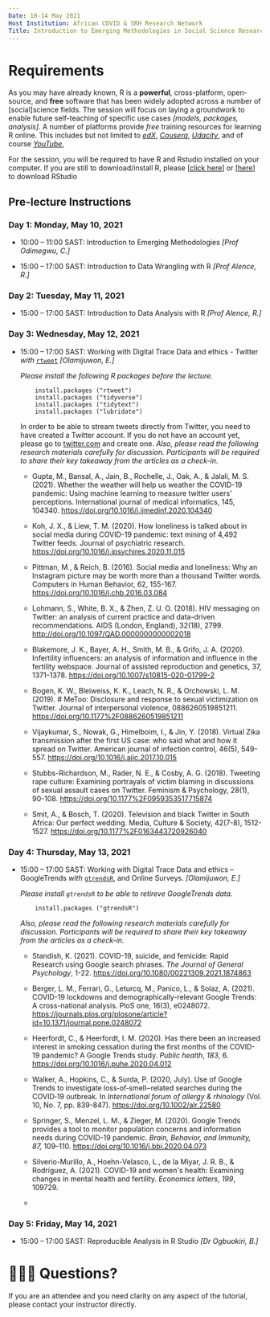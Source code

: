 ```yaml
---
Date: 10-14 May 2021
Host Institution: African COVID & SRH Research Network
Title: Introduction to Emerging Methodologies in Social Science Research Workshop
---
```


# **Requirements**

As you may have already known, R is a **powerful**, cross-platform, open-source, and **free** software that has been widely adopted across a number of [social]science fields. The session will focus on laying a groundwork to enable future self-teaching of specific use cases *[models, packages, analysis]*. A number of platforms provide *free* training resources for learning R online. This includes but not limited to [*edX*](https://www.edx.org/), [*Cousera*](https://www.coursera.org/), [*Udacity*](https://www.udacity.com/), and of course [*YouTube*](https://www.youtube.com/),

For the session, you will be required to have R and Rstudio installed on your computer. If you are still to download/install R, please [[click here](https://cloud.r-project.org/)] or [[here](https://rstudio.com/products/rstudio/download/)] to download RStudio

## **Pre-lecture Instructions**

### **Day 1: Monday, May 10, 2021**

-   10:00 – 11:00 SAST: Introduction to Emerging Methodologies *[Prof Odimegwu, C.]*

-   15:00 – 17:00 SAST: Introduction to Data Wrangling with R *[Prof Alence, R.]*

### **Day 2: Tuesday, May 11, 2021**

-   15:00 – 17:00 SAST: Introduction to Data Analysis with R *[Prof Alence, R.]*

### **Day 3: Wednesday, May 12, 2021**

-   15:00 – 17:00 SAST: Working with Digital Trace Data and ethics - Twitter *with* [`rtweet`](https://github.com/ropensci/rtweet) *[Olamijuwon, E.]*

    *Please install the following R packages before the lecture.*

    ```{r}
        install.packages ("rtweet")
        install.packages ("tidyverse")
        install.packages ("tidytext")
        install.packages ("lubridate")
    ```

    In order to be able to stream tweets directly from Twitter, you need to have created a Twitter account. If you do not have an account yet, please go to [twitter.com](https://twitter.com/) and create one. *Also, please read the following research materials carefully for discussion. Participants will be required to share their key takeaway from the articles as a check-in.*

    -   Gupta, M., Bansal, A., Jain, B., Rochelle, J., Oak, A., & Jalali, M. S. (2021). Whether the weather will help us weather the COVID-19 pandemic: Using machine learning to measure twitter users' perceptions. International journal of medical informatics, 145, 104340. <https://doi.org/10.1016/j.ijmedinf.2020.104340>
    
    -   Koh, J. X., & Liew, T. M. (2020). How loneliness is talked about in social media during COVID-19 pandemic: text mining of 4,492 Twitter feeds. Journal of psychiatric research. <https://doi.org/10.1016/j.jpsychires.2020.11.015>

    -   Pittman, M., & Reich, B. (2016). Social media and loneliness: Why an Instagram picture may be worth more than a thousand Twitter words. Computers in Human Behavior, 62, 155-167. <https://doi.org/10.1016/j.chb.2016.03.084>

    -   Lohmann, S., White, B. X., & Zhen, Z. U. O. (2018). HIV messaging on Twitter: an analysis of current practice and data-driven recommendations. AIDS (London, England), 32(18), 2799. <http://doi.org/10.1097/QAD.0000000000002018>

    -   Blakemore, J. K., Bayer, A. H., Smith, M. B., & Grifo, J. A. (2020). Infertility influencers: an analysis of information and influence in the fertility webspace. Journal of assisted reproduction and genetics, 37, 1371-1378. <https://doi.org/10.1007/s10815-020-01799-2>

    -   Bogen, K. W., Bleiweiss, K. K., Leach, N. R., & Orchowski, L. M. (2019). \# MeToo: Disclosure and response to sexual victimization on Twitter. Journal of interpersonal violence, 0886260519851211. <https://doi.org/10.1177%2F0886260519851211>

    -   Vijaykumar, S., Nowak, G., Himelboim, I., & Jin, Y. (2018). Virtual Zika transmission after the first US case: who said what and how it spread on Twitter. American journal of infection control, 46(5), 549-557. <https://doi.org/10.1016/j.ajic.2017.10.015>

    -   Stubbs-Richardson, M., Rader, N. E., & Cosby, A. G. (2018). Tweeting rape culture: Examining portrayals of victim blaming in discussions of sexual assault cases on Twitter. Feminism & Psychology, 28(1), 90-108. <https://doi.org/10.1177%2F0959353517715874>

    -   Smit, A., & Bosch, T. (2020). Television and black Twitter in South Africa: Our perfect wedding. Media, Culture & Society, 42(7-8), 1512-1527. <https://doi.org/10.1177%2F0163443720926040>

### **Day 4: Thursday, May 13, 2021**

-   15:00 – 17:00 SAST: Working with Digital Trace Data and ethics – GoogleTrends *with* [`gtrendsR`](https://github.com/PMassicotte/gtrendsR), and Online Surveys. *[Olamijuwon, E.]*

    *Please install `gtrendsR` to be able to retireve GoogleTrends data.*

    ```{r}
        install.packages ("gtrendsR")
    ```

    *Also, please read the following research materials carefully for discussion. Participants will be required to share their key takeaway from the articles as a check-in.*

    -   Standish, K. (2021). COVID-19, suicide, and femicide: Rapid Research using Google search phrases. *The Journal of General Psychology*, 1-22. <https://doi.org/10.1080/00221309.2021.1874863>
    
    -   Berger, L. M., Ferrari, G., Leturcq, M., Panico, L., & Solaz, A. (2021). COVID-19 lockdowns and demographically-relevant Google Trends: A cross-national analysis. PloS one, 16(3), e0248072. <https://journals.plos.org/plosone/article?id=10.1371/journal.pone.0248072>

    -   Heerfordt, C., & Heerfordt, I. M. (2020). Has there been an increased interest in smoking cessation during the first months of the COVID-19 pandemic? A Google Trends study. *Public health*, *183*, 6. <https://doi.org/10.1016/j.puhe.2020.04.012>

    -   Walker, A., Hopkins, C., & Surda, P. (2020, July). Use of Google Trends to investigate loss‐of‐smell‒related searches during the COVID‐19 outbreak. In *International forum of allergy & rhinology* (Vol. 10, No. 7, pp. 839-847). <https://doi.org/10.1002/alr.22580>

    -   Springer, S., Menzel, L. M., & Zieger, M. (2020). Google Trends provides a tool to monitor population concerns and information needs during COVID-19 pandemic. *Brain, Behavior, and Immunity, 87,* 109–110. <https://doi.org/10.1016/j.bbi.2020.04.073>

    -   Silverio-Murillo, A., Hoehn-Velasco, L., de la Miyar, J. R. B., & Rodríguez, A. (2021). COVID-19 and women's health: Examining changes in mental health and fertility. *Economics letters*, *199*, 109729.

    -   

### **Day 5: Friday, May 14, 2021**

-   15:00 – 17:00 SAST: Reproducible Analysis in R Studio *[Dr Ogbuokiri, B.]*

# :family_man_man_boy: **Questions?**

If you are an attendee and you need clarity on any aspect of the tutorial, please contact your instructor directly.
